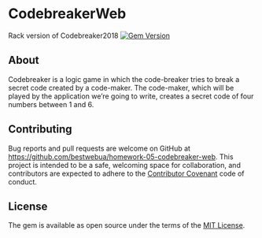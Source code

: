 # CodebreakerWeb

Rack version of Codebreaker2018 [![Gem Version](https://badge.fury.io/rb/codebreaker2018.svg)](https://badge.fury.io/rb/codebreaker2018)

## About

Codebreaker is a logic game in which the code-breaker tries to break a secret code created by a code-maker. The code-maker, which will be played by the application we’re going to write, creates a secret code of four numbers between 1 and 6.

## Contributing

Bug reports and pull requests are welcome on GitHub at https://github.com/bestwebua/homework-05-codebreaker-web. This project is intended to be a safe, welcoming space for collaboration, and contributors are expected to adhere to the [Contributor Covenant](http://contributor-covenant.org) code of conduct.


## License

The gem is available as open source under the terms of the [MIT License](http://opensource.org/licenses/MIT).
